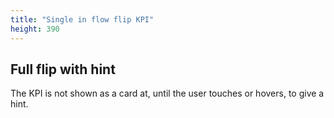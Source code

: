```yaml
---
title: "Single in flow flip KPI"
height: 390
---
```


## Full flip with hint

The KPI is not shown as a card at, until the user touches or hovers, to give a hint.
